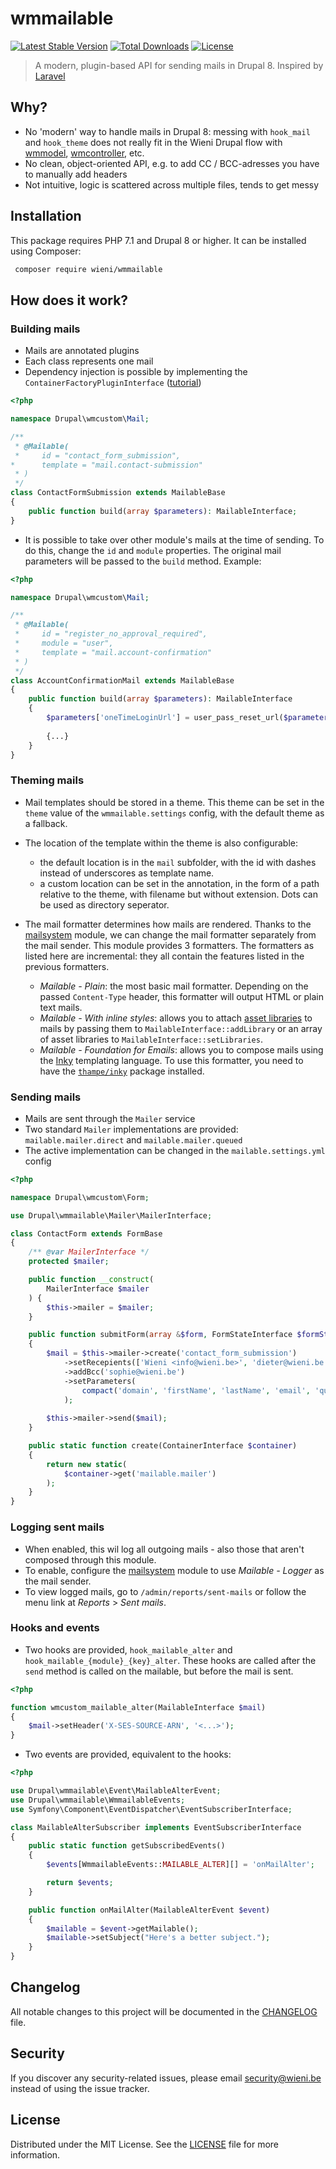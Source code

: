 wmmailable
======================

[![Latest Stable Version](https://poser.pugx.org/wieni/wmmailable/v/stable)](https://packagist.org/packages/wieni/wmmailable)
[![Total Downloads](https://poser.pugx.org/wieni/wmmailable/downloads)](https://packagist.org/packages/wieni/wmmailable)
[![License](https://poser.pugx.org/wieni/wmmailable/license)](https://packagist.org/packages/wieni/wmmailable)

> A modern, plugin-based API for sending mails in Drupal 8. Inspired by [Laravel](https://laravel.com/docs/5.7/mail)

## Why?
- No 'modern' way to handle mails in Drupal 8: messing with `hook_mail` and `hook_theme` does not really fit in the Wieni Drupal flow with [wmmodel](https://github.com/wieni/wmmodel), [wmcontroller](https://github.com/wieni/wmcontroller), etc.
- No clean, object-oriented API, e.g. to add CC / BCC-adresses you have to manually add headers
- Not intuitive, logic is scattered across multiple files, tends to get messy

## Installation

This package requires PHP 7.1 and Drupal 8 or higher. It can be
installed using Composer:

```bash
 composer require wieni/wmmailable
```

## How does it work?

### Building mails
- Mails are annotated plugins
- Each class represents one mail
- Dependency injection is possible by implementing the `ContainerFactoryPluginInterface` ([tutorial](https://chromatichq.com/blog/dependency-injection-drupal-8-plugins))

```php
<?php

namespace Drupal\wmcustom\Mail;

/**
 * @Mailable(
 *     id = "contact_form_submission",
*      template = "mail.contact-submission"
 * )
 */
class ContactFormSubmission extends MailableBase
{
    public function build(array $parameters): MailableInterface;
}
```

- It is possible to take over other module's mails at the time of sending. To do this, change the `id` and `module` properties. The original mail parameters will be passed to the `build` method. Example:
```php
<?php

namespace Drupal\wmcustom\Mail;

/**
 * @Mailable(
 *     id = "register_no_approval_required",
 *     module = "user",
 *     template = "mail.account-confirmation"
 * )
 */
class AccountConfirmationMail extends MailableBase
{
    public function build(array $parameters): MailableInterface
    {
        $parameters['oneTimeLoginUrl'] = user_pass_reset_url($parameters['account']);
        
        {...}
    }
}
```

### Theming mails
- Mail templates should be stored in a theme. This theme can be set in the 
 `theme` value of the `wmmailable.settings` config, with the default theme 
 as a fallback.

- The location of the template within the theme is also configurable:
    - the default location is in the `mail` subfolder, with the id with 
     dashes instead of underscores as template name.
    - a custom location can be set in the annotation, in the form of a 
     path relative to the theme, with filename but without extension. 
     Dots can be used as directory seperator.

- The mail formatter determines how mails are rendered. Thanks to the 
 [mailsystem](https://www.drupal.org/project/mailsystem) module, we can 
 change the mail formatter separately from the mail sender. This module 
 provides 3 formatters. The formatters as listed here are incremental: 
 they all contain the features listed in the previous formatters.
    - _Mailable - Plain_: the most basic mail formatter. Depending on the 
     passed `Content-Type` header, this formatter will output HTML or plain 
     text mails.
    - _Mailable - With inline styles_: allows you to attach 
     [asset libraries](https://www.drupal.org/node/2274843) to mails by 
     passing them to `MailableInterface::addLibrary` or an array of asset 
     libraries to `MailableInterface::setLibraries`.
    - _Mailable - Foundation for Emails_: allows you to compose mails using 
     the [Inky](https://get.foundation/emails.html) templating language. 
     To use this formatter, you need to have the 
     [`thampe/inky`](https://github.com/thampe/inky) package installed. 

### Sending mails
- Mails are sent through the `Mailer` service
- Two standard `Mailer` implementations are provided: `mailable.mailer.direct` and `mailable.mailer.queued`
- The active implementation can be changed in the `mailable.settings.yml` config

```php
<?php

namespace Drupal\wmcustom\Form;

use Drupal\wmmailable\Mailer\MailerInterface;

class ContactForm extends FormBase
{
    /** @var MailerInterface */
    protected $mailer;

    public function __construct(
        MailerInterface $mailer
    ) {
        $this->mailer = $mailer;
    }

    public function submitForm(array &$form, FormStateInterface $formState)
    {
        $mail = $this->mailer->create('contact_form_submission')
            ->setRecepients(['Wieni <info@wieni.be>', 'dieter@wieni.be'])
            ->addBcc('sophie@wieni.be')
            ->setParameters(
                compact('domain', 'firstName', 'lastName', 'email', 'question')
            );
        
        $this->mailer->send($mail);
	}

	public static function create(ContainerInterface $container)
	{
	    return new static(
	        $container->get('mailable.mailer')
        );
    }
}
```

### Logging sent mails
- When enabled, this wil log all outgoing mails - also those that aren't composed through this module.
- To enable, configure the [mailsystem](https://www.drupal.org/project/mailsystem) module to use _Mailable - Logger_ as 
 the mail sender.
- To view logged mails, go to `/admin/reports/sent-mails` or follow the menu link at _Reports_ > _Sent mails_.

### Hooks and events
- Two hooks are provided, `hook_mailable_alter` and `hook_mailable_{module}_{key}_alter`. These hooks are called after the `send` method is called on the mailable, but before the mail is sent.

```php
<?php

function wmcustom_mailable_alter(MailableInterface $mail)
{
    $mail->setHeader('X-SES-SOURCE-ARN', '<...>');
}
```

- Two events are provided, equivalent to the hooks:

```php
<?php

use Drupal\wmmailable\Event\MailableAlterEvent;
use Drupal\wmmailable\WmmailableEvents;
use Symfony\Component\EventDispatcher\EventSubscriberInterface;

class MailableAlterSubscriber implements EventSubscriberInterface
{
    public static function getSubscribedEvents()
    {
        $events[WmmailableEvents::MAILABLE_ALTER][] = 'onMailAlter';

        return $events;
    }

    public function onMailAlter(MailableAlterEvent $event)
    {
        $mailable = $event->getMailable();
        $mailable->setSubject("Here's a better subject.");
    }
}
```

## Changelog
All notable changes to this project will be documented in the
[CHANGELOG](CHANGELOG.md) file.

## Security
If you discover any security-related issues, please email
[security@wieni.be](mailto:security@wieni.be) instead of using the issue
tracker.

## License
Distributed under the MIT License. See the [LICENSE](LICENSE) file
for more information.
